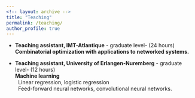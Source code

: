 ```yaml
---
<!-- layout: archive -->
title: "Teaching"
permalink: /teaching/
author_profile: true
---
```

* **Teaching assistant, IMT-Atlantique** - graduate level- (24 hours)
<br> **Combinatorial optimization with applications to networked systems.**

* **Teaching assistant, University of Erlangen-Nuremberg** - graduate level-  (12 hours)
<br> **Machine learning**
<br> &nbsp; Linear regression, logistic regression
<br> &nbsp; Feed-forward neural networks, convolutional neural networks.

